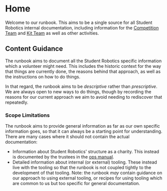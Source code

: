 # Home

Welcome to our runbook. This aims to be a single source for all Student Robotics
internal documentation, including information for the [Competition Team][competition-team]
and [Kit Team][kit-team] as well as other activities.

## Content Guidance

The runbook aims to document all the Student Robotics specific information which
a volunteer might need. This includes the historic context for the way that
things are currently done, the reasons behind that approach, as well as the
instructions on how to do things.

In that regard, the runbook aims to be _descriptive_ rather than _prescriptive_.
We are always open to new ways to do things, though by recording the reasons
for our current approach we aim to avoid needing to rediscover that repeatedly.

### Scope Limitations

The runbook aims to provide general information as far as our own specific
information goes, so that it can always be a starting point for understanding.
There are many cases where it should not contain the actual documentation:

 * Information about Student Robotics' structure as a charity. This instead is
   documented by the trustees in the [ops manual][ops-manual].
 * Detailed information about internal (or external) tooling. These instead live
   with the tooling so that the runbook is not coupled tightly to the
   development of that tooling.
   Note: the runbook _may_ contain guidance on our approach to using external
   tooling, or recipes for using tooling which are common to us but too specific
   for general documentation.

[competition-team]: https://opsmanual.studentrobotics.org/annual-robotics-competition/competition-programme-team
[kit-team]: https://opsmanual.studentrobotics.org/v/master/annual-robotics-competition/kit-team
[ops-manual]: https://opsmanual.studentrobotics.org
